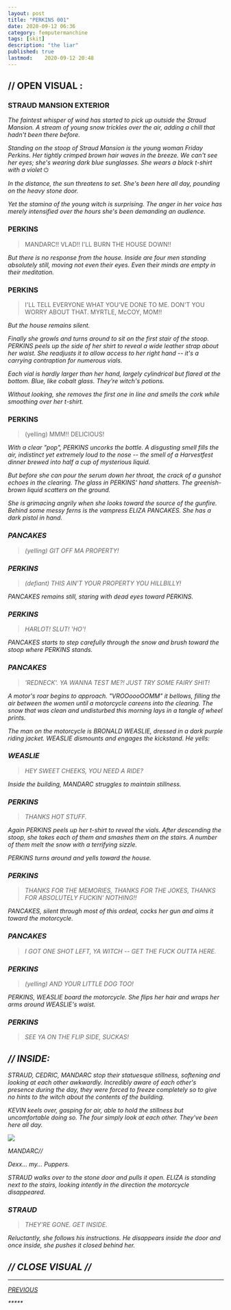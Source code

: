 ```yaml
---
layout: post
title: "PERKINS 001"
date: 2020-09-12 06:36
category: femputermanchine
tags: [skit]
description: "the liar"
published: true
lastmod:	2020-09-12 20:48
---
```

[//]: # ( 9/12/20  -added)

## // OPEN VISUAL : ##

### STRAUD MANSION EXTERIOR ###

<I>The faintest whisper of wind has started to pick up outside the Straud Mansion. A stream of young snow trickles over the air, adding a chill that hadn't been there before. </i>

<i>Standing on the stoop of Straud Mansion is the young woman Friday Perkins. Her tightly crimped brown hair waves in the breeze. We can't see her eyes; she's wearing dark blue sunglasses. She wears a black t-shirt with a violet</i> &#x23FB; 

<i>In the distance, the sun threatens to set. She's been here all day, pounding on the heavy stone door. </i>

<i>Yet the stamina of the young witch is surprising. The anger in her voice has merely intensified over the hours she's been demanding an audience. </i>

### PERKINS ###

> MANDARC!! VLAD!! I'LL BURN THE HOUSE DOWN!!

<I>But there is no response from the house. Inside are four men standing absolutely still, moving not even their eyes. Even their minds are empty in their meditation. </i>

### PERKINS ###

> I'LL TELL EVERYONE WHAT YOU'VE DONE TO ME. DON'T YOU WORRY ABOUT THAT. MYRTLE, McCOY, MOM!!

<I>But the house remains silent.</i>

<i>Finally she growls and turns around to sit on the first stair of the stoop. PERKINS peels up the side of her shirt to reveal a wide leather strap about her waist. She readjusts it to allow access to her right hand -- it's a carrying contraption for numerous vials.</i>

<i>Each vial is hardly larger than her hand, largely cylindrical but flared at the bottom. Blue, like cobalt glass. They're witch's potions. </i>

<i>Without looking, she removes the first one in line and smells the cork while smoothing over her t-shirt. </i>

### PERKINS ###

> (yelling) MMM!! DELICIOUS!

<I>With a clear "pop", PERKINS uncorks the bottle. A disgusting smell fills the air, indistinct yet extremely loud to the nose -- the smell of a Harvestfest dinner brewed into half a cup of mysterious liquid. <i>

<i>But before she can pour the serum down her throat, the crack of a gunshot echoes in the clearing. The glass in PERKINS' hand shatters. The greenish-brown liquid scatters on the ground. </i>

<i>She is grimacing angrily when she looks toward the source of the gunfire. Behind some messy ferns is the vampress ELIZA PANCAKES. She has a dark pistol in hand. </I>

### PANCAKES ###

> (yelling) GIT OFF MA PROPERTY!

### PERKINS ###

> (defiant) THIS AIN'T YOUR PROPERTY YOU HILLBILLY! 

<I>PANCAKES remains still, staring with dead eyes toward PERKINS.</I>

### PERKINS ###

> HARLOT! SLUT! 'HO'!

<I>PANCAKES starts to step carefully through the snow and brush toward the stoop where PERKINS stands.</i>

### PANCAKES ###

> 'REDNECK'. YA WANNA TEST ME?! JUST TRY SOME FAIRY SHIT!

<I>A motor's roar begins to approach. "VROOoooOOMM" it bellows, filling the air between the women until a motorcycle careens into the clearing. The snow that was clean and undisturbed this morning lays in a tangle of wheel prints. </i>

<i>The man on the motorcycle is BRONALD WEASLIE, dressed in a dark purple riding jacket. WEASLIE dismounts and engages the kickstand. He yells: </i>

### WEASLIE ###

> HEY SWEET CHEEKS, YOU NEED A RIDE?

<I>Inside the building, MANDARC struggles to maintain stillness.</i>

### PERKINS ###

> THANKS HOT STUFF.

<i>Again PERKINS peels up her t-shirt to reveal the vials. After descending the stoop, she takes each of them and smashes them on the stairs. A number of them melt the snow with a terrifying sizzle. </i>

<I>PERKINS turns around and yells toward the house. </i>

### PERKINS ###

> THANKS FOR THE MEMORIES, THANKS FOR THE JOKES, THANKS FOR ABSOLUTELY FUCKIN' NOTHING!!

<I>PANCAKES, silent through most of this ordeal, cocks her gun and aims it toward the motorcycle. </i>

### PANCAKES ###

> I GOT ONE SHOT LEFT, YA WITCH -- GET THE FUCK OUTTA HERE.

### PERKINS ###

> (yelling) AND YOUR LITTLE DOG TOO!

<I>PERKINS, WEASLIE board the motorcycle. She flips her hair and wraps her arms around WEASLIE's waist.

### PERKINS ###

> SEE YA ON THE FLIP SIDE, SUCKAS!

## // INSIDE: ##

<I>STRAUD, CEDRIC, MANDARC stop their statuesque stillness, softening and looking at each other awkwardly. Incredibly aware of each other's presence during the day, they were forced to freeze completely so to give no hints to the witch about the contents of the building. </i>

<i>KEVIN keels over, gasping for air, able to hold the stillness but uncomfortable doing so. The four simply look at each other. They've been here all day.</i>

<div class="chat-box">
<img src="{{ site.url }}/assets/tb/mandarc1.jpg" class="chat-portrait" />
<p class="ppl-sez">MANDARC//</p>
<p class="ppl-sez">Dexx... my... Puppers.</p>
</div>

<i>STRAUD walks over to the stone door and pulls it open. ELIZA is standing next to the stairs, looking intently in the direction the motorcycle disappeared. </i>

### STRAUD ###

> THEY'RE GONE. GET INSIDE. 

<I>Reluctantly, she follows his instructions. He disappears inside the door and once inside, she pushes it closed behind her. </i>

## // CLOSE VISUAL // ##


*****
<div class="fpmc-nav">

<span class="fpmc-nav-prev"><a href="{{ 'weaslie-i' | prepend: site.baseurl }}">PREVIOUS</a></span> 

<!--<span class="fpmc-nav-next"><a href="{{ 'aegwain-ix' | prepend: site.baseurl }}">NEXT</a></span> --> 



</div>
*****
